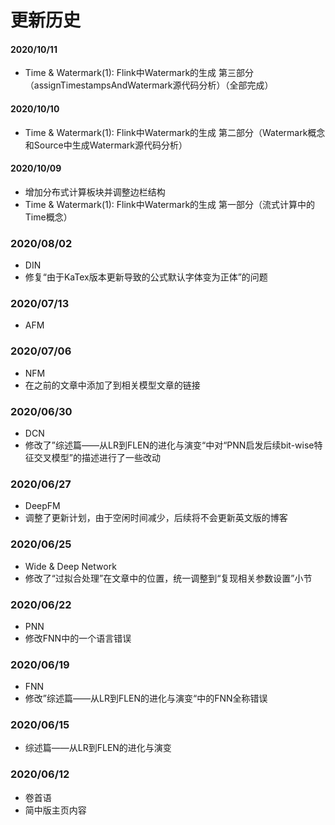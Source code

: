 # 更新历史

#### 2020/10/11
- Time & Watermark(1): Flink中Watermark的生成 第三部分（assignTimestampsAndWatermark源代码分析）（全部完成）

#### 2020/10/10
- Time & Watermark(1): Flink中Watermark的生成 第二部分（Watermark概念和Source中生成Watermark源代码分析）

#### 2020/10/09
- 增加分布式计算板块并调整边栏结构
- Time & Watermark(1): Flink中Watermark的生成 第一部分（流式计算中的Time概念）

### 2020/08/02
- DIN
- 修复“由于KaTex版本更新导致的公式默认字体变为正体”的问题

### 2020/07/13
- AFM

### 2020/07/06
- NFM
- 在之前的文章中添加了到相关模型文章的链接

### 2020/06/30
- DCN
- 修改了”综述篇——从LR到FLEN的进化与演变“中对“PNN启发后续bit-wise特征交叉模型”的描述进行了一些改动

### 2020/06/27
- DeepFM
- 调整了更新计划，由于空闲时间减少，后续将不会更新英文版的博客

### 2020/06/25
- Wide & Deep Network
- 修改了“过拟合处理”在文章中的位置，统一调整到“复现相关参数设置”小节

### 2020/06/22
- PNN
- 修改FNN中的一个语言错误

### 2020/06/19
- FNN
- 修改”综述篇——从LR到FLEN的进化与演变“中的FNN全称错误

### 2020/06/15
- 综述篇——从LR到FLEN的进化与演变

### 2020/06/12 
- 卷首语
- 简中版主页内容